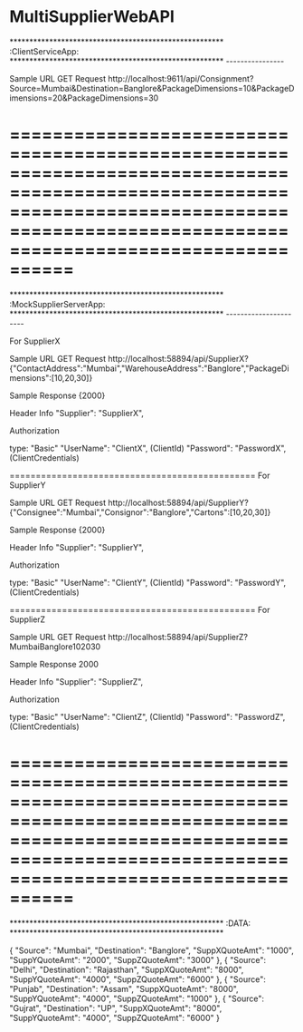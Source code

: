 # MultiSupplierWebAPI

****************************************************** :ClientServiceApp:  ****************************************************** 
                                                        ----------------

Sample URL GET Request
http://localhost:9611/api/Consignment?Source=Mumbai&Destination=Banglore&PackageDimensions=10&PackageDimensions=20&PackageDimensions=30

============================================================================================================================================================================================
============================================================================================================================================================================================

****************************************************** :MockSupplierServerApp:  ******************************************************
                                                       ----------------------

For SupplierX

Sample URL GET Request
http://localhost:58894/api/SupplierX?{"ContactAddress":"Mumbai","WarehouseAddress":"Banglore","PackageDimensions":[10,20,30]}

Sample Response
{2000}
  
Header Info
"Supplier": "SupplierX",

Authorization 

type: "Basic"
"UserName": "ClientX",    (ClientId)
"Password": "PasswordX",  (ClientCredentials)

===============================================
For SupplierY

Sample URL GET Request
http://localhost:58894/api/SupplierY?{"Consignee":"Mumbai","Consignor":"Banglore","Cartons":[10,20,30]}

Sample Response
{2000}

Header Info
"Supplier": "SupplierY",

Authorization 

type: "Basic"
"UserName": "ClientY",    (ClientId)
"Password": "PasswordY",  (ClientCredentials)

===============================================
For SupplierZ

Sample URL GET Request
http://localhost:58894/api/SupplierZ?<ZConsignDetailsModel><Source>Mumbai</Source><Destination>Banglore</Destination><Packages><int>10</int><int>20</int><int>30</int></Packages></ZConsignDetailsModel>

Sample Response
<decimal>2000</decimal>

Header Info
"Supplier": "SupplierZ",

Authorization 

type: "Basic"
"UserName": "ClientZ",    (ClientId)
"Password": "PasswordZ",  (ClientCredentials)


============================================================================================================================================================================================
============================================================================================================================================================================================

 ****************************************************** :DATA:  ******************************************************

   {
	"Source": "Mumbai",
	"Destination": "Banglore",
	"SuppXQuoteAmt": "1000",
	"SuppYQuoteAmt": "2000",
	"SuppZQuoteAmt": "3000"
  },
  {
	"Source": "Delhi",
	"Destination": "Rajasthan",
	"SuppXQuoteAmt": "8000",
	"SuppYQuoteAmt": "4000",
	"SuppZQuoteAmt": "6000"
  },
  {
	"Source": "Punjab",
	"Destination": "Assam",
	"SuppXQuoteAmt": "8000",
	"SuppYQuoteAmt": "4000",
	"SuppZQuoteAmt": "1000"
  },
  {
	"Source": "Gujrat",
	"Destination": "UP",
	"SuppXQuoteAmt": "8000",
	"SuppYQuoteAmt": "4000",
	"SuppZQuoteAmt": "6000"
  }
